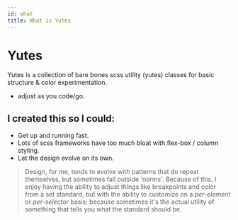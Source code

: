 ```yaml
---
id: what
title: What is Yutes
---
```



# Yutes

Yutes is a collection of bare bones scss utility (yutes) classes for basic structure & color experimentation.
- adjust as you code/go. 

 

## I created this so I could:  



- Get up and running fast.
- Lots of scss frameworks have too much bloat with flex-box / column styling.
- Let the design evolve on its own.

> Design, for me, tends to evolve with patterns that do repeat themselves, but sometimes fall outside 'norms'. Because of this, I enjoy having the ability to adjust things like breakpoints and color from a set standard, but with the ability to customize on a *per-element* or *per-selector* basis; because sometimes it's the actual utility of something that tells you what the standard should be.


 